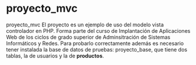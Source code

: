 # proyecto_mvc
proyecto_mvc
El proyecto es un ejemplo de uso del modelo vista controlador en PHP.
Forma parte del curso de Implantación de Aplicaciones Web de los ciclos de grado superior de Adminsitración de Sistemas Informáticos y Redes.
Para probarlo correctamente además es necesario tener instalada la base de datos de pruebas: proyecto_base, que tiene dos tablas, la de usuarios y la de **productos**.
